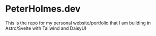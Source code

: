 # PeterHolmes.dev

This is the repo for my personal website/portfolio that I am building in Astro/Svelte with Tailwind and DaisyUI
